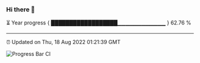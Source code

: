### Hi there 👋

⏳ Year progress { ██████████████████▁▁▁▁▁▁▁▁▁▁▁▁ } 62.76 %

---

⏰ Updated on Thu, 18 Aug 2022 01:21:39 GMT

![Progress Bar CI](https://github.com/liununu/liununu/workflows/Progress%20Bar%20CI/badge.svg)
